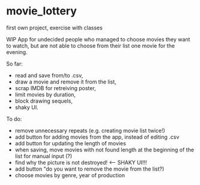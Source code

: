 # movie_lottery
first own project, exercise with classes

WIP
App for undecided people who managed to choose movies they want to watch, but are not able to choose from their list one movie for the evening. 

So far:
- read and save from/to .csv,
- draw a movie and remove it from the list,
- scrap IMDB for retreiving poster,
- limit movies by duration,
- block drawing sequels, 
- shaky UI.


To do:
- remove unnecessary repeats (e.g. creating movie list twice!)
- add button for adding movies from the app, instead of editing .csv
- add button for updating the length of movies
- when saving, move movies with not found length at the beginning of the list for manual input (?)
- find why the picture is not destroyed! <-- SHAKY UI!!!
- add button "do you want to remove the movie from the list?)
- choose movies by genre, year of production
